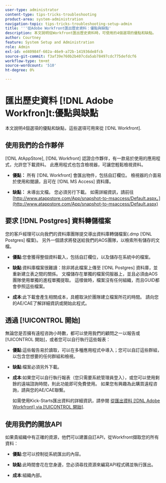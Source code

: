 ```yaml
---
user-type: administrator
content-type: tips-tricks-troubleshooting
product-area: system-administration
navigation-topic: tips-tricks-troubleshooting-setup-admin
title: '''從Adobe Workfront匯出歷史資料：優點與缺點'
description: 本文說明從Workfront匯出歷史資料時，可使用的4個選項的優點和缺點。
author: Courtney
feature: System Setup and Administration
role: Admin
exl-id: ed40984f-602a-46e9-a72b-141936de8fcb
source-git-commit: f3af39e760b2b407cda5ab78497cdc775defdcf6
workflow-type: tm+mt
source-wordcount: '510'
ht-degree: 0%

---
```


# 匯出歷史資料 [!DNL Adobe Workfron]t:優點與缺點

本文說明4個選項的優點和缺點，這些選項可用來從 [!DNL Workfront].

## 使用我們的合作夥伴

[!DNL AtAppStore], [!DNL Workfront] 認證合作夥伴，有一款易於使用的應用程式，允許您下載資料。 此應用程式也包含檢視器，可讓您輕鬆檢視資料。

* **優點：** 所有 [!DNL Workfront] 會匯出物件，包括自訂欄位。 檢視器的介面易於使用和閱讀，且可在 [!DNL MS Access] 資料庫。

* **缺點：** 未導出文檔。 您必須另行下載。 如需詳細資訊，請前往 [http://www.atappstore.com/App/snapshot-to-msaccess/Default.aspx。](http://www.atappstore.com/App/snapshot-to-msaccess/Default.aspx)

## 要求 [!DNL Postgres] 資料轉儲檔案

您的客戶經理可以向我們的資料庫團隊提交導出資料庫轉儲檔案(.dmp [!DNL Postgres] 檔案)。 另外一個請求將發送給我們的AOS團隊，以檢索所有儲存的文檔。

* **優點**:您會獲得整個資料載入，包括自訂欄位，以及儲存在系統中的檔案。

* **缺點**:資料庫檔案很難讀：除非將此檔案上傳至 [!DNL Postgres] 資料庫，並重新建立表之間的關係。 文檔儲存在單獨的檔案伺服器上，並且必須由AOS團隊使用單獨的進程單獨提取。 這樣做時，檔案沒有任何組織，而且GUID都會參照這些檔案。
* **成本**:此下載會產生相關成本，具體取決於團隊建立檔案所花的時間。 請向您的AE/CAE了解詳細資訊或開始此程式。

## 透過 [!UICONTROL 開始]

無論您是否擁有遠程咨詢小時數，都可以使用我們的顧問之一以報告或 [!UICONTROL 開始]，或者您可以自行執行這些報表：

* **優點**:這些報告易於讀取，可以在多種應用程式中導入；您可以自訂這些群組，以包含您想要的任何群組和檢視。

* **缺點**:檔案必須另外下載。

* **成本**:如果您可以自行執行報表（您只需要系統管理員登入），或您可以使用剩餘的遠端諮詢時間，則此功能即可免費使用。 如果您有興趣為此購買遠程咨詢，請與您的AE/CAE聯繫。

   如需使用Kick-Starts匯出資料的詳細資訊，請參閱 [從匯出資料 [!DNL Adobe Workfront] via [!UICONTROL 開始]](../../administration-and-setup/manage-workfront/using-kick-starts/export-data-from-wf-via-kick-starts.md).

## 使用我們的開放API

如果貴組織中有正確的資源，他們可以建置自訂API，從Workfront擷取您的所有資料：

* **優點**:您可以控制從系統匯出的內容。

* **缺點**:此時間會花在您身邊，您必須尋找資源來編寫API程式碼並執行匯出。

* **成本**:組織內部。
